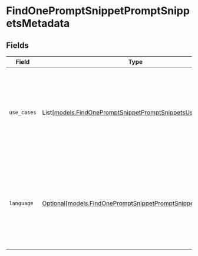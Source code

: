 # FindOnePromptSnippetPromptSnippetsMetadata


## Fields

| Field                                                                                                                     | Type                                                                                                                      | Required                                                                                                                  | Description                                                                                                               |
| ------------------------------------------------------------------------------------------------------------------------- | ------------------------------------------------------------------------------------------------------------------------- | ------------------------------------------------------------------------------------------------------------------------- | ------------------------------------------------------------------------------------------------------------------------- |
| `use_cases`                                                                                                               | List[[models.FindOnePromptSnippetPromptSnippetsUseCases](../models/findonepromptsnippetpromptsnippetsusecases.md)]        | :heavy_minus_sign:                                                                                                        | A list of use cases that the prompt is meant to be used for. Use this field to categorize the prompt for your own purpose |
| `language`                                                                                                                | [Optional[models.FindOnePromptSnippetPromptSnippetsLanguage]](../models/findonepromptsnippetpromptsnippetslanguage.md)    | :heavy_minus_sign:                                                                                                        | The language that the prompt is written in. Use this field to categorize the prompt for your own purpose                  |